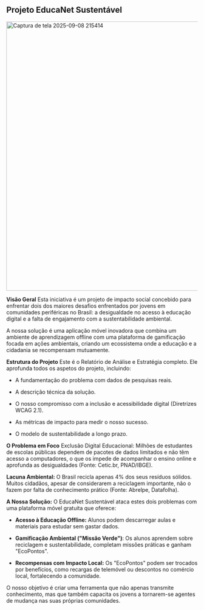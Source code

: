 ## Projeto EducaNet Sustentável

<img width="1221" height="707" alt="Captura de tela 2025-09-08 215414" src="https://github.com/user-attachments/assets/9bb725e0-dfeb-4ef0-857f-c320925c6064" />

**Visão Geral**
Esta iniciativa é um projeto de impacto social concebido para enfrentar dois dos maiores desafios enfrentados por jovens em comunidades periféricas no Brasil: a desigualdade no acesso à educação digital e a falta de engajamento com a sustentabilidade ambiental.

A nossa solução é uma aplicação móvel inovadora que combina um ambiente de aprendizagem offline com uma plataforma de gamificação focada em ações ambientais, criando um ecossistema onde a educação e a cidadania se recompensam mutuamente.

**Estrutura do Projeto**
Este é o Relatório de Análise e Estratégia completo. Ele aprofunda todos os aspetos do projeto, incluindo:

- A fundamentação do problema com dados de pesquisas reais.

- A descrição técnica da solução.

- O nosso compromisso com a inclusão e acessibilidade digital (Diretrizes WCAG 2.1).

- As métricas de impacto para medir o nosso sucesso.

- O modelo de sustentabilidade a longo prazo.

**O Problema em Foco**
Exclusão Digital Educacional: Milhões de estudantes de escolas públicas dependem de pacotes de dados limitados e não têm acesso a computadores, o que os impede de acompanhar o ensino online e aprofunda as desigualdades (Fonte: Cetic.br, PNAD/IBGE).

**Lacuna Ambiental:** O Brasil recicla apenas 4% dos seus resíduos sólidos. Muitos cidadãos, apesar de considerarem a reciclagem importante, não o fazem por falta de conhecimento prático (Fonte: Abrelpe, Datafolha).

**A Nossa Solução:**
O EducaNet Sustentável ataca estes dois problemas com uma plataforma móvel gratuita que oferece:

- **Acesso à Educação Offline:** Alunos podem descarregar aulas e materiais para estudar sem gastar dados.

- **Gamificação Ambiental ("Missão Verde")**: Os alunos aprendem sobre reciclagem e sustentabilidade, completam missões práticas e ganham "EcoPontos".

- **Recompensas com Impacto Local:** Os "EcoPontos" podem ser trocados por benefícios, como recargas de telemóvel ou descontos no comércio local, fortalecendo a comunidade.

O nosso objetivo é criar uma ferramenta que não apenas transmite conhecimento, mas que também capacita os jovens a tornarem-se agentes de mudança nas suas próprias comunidades.
